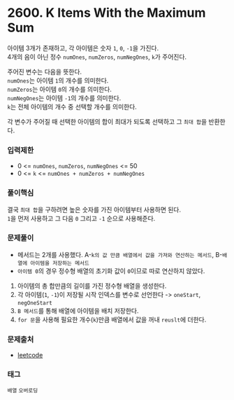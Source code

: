 # 2600. K Items With the Maximum Sum
아이템 3개가 존재하고, 각 아이템은 숫자 `1`, `0`, `-1`을 가진다.  
4개의 음이 아닌 정수 `numOnes`, `numZeros`, `numNegOnes`, `k`가 주어진다.

주어진 변수는 다음을 뜻한다.  
`numOnes`는 아이템 `1`의 개수를 의미한다.  
`numZeros`는 아이템 `0`의 개수를 의미한다.  
`numNegOnes`는 아이템 `-1`의 개수를 의미한다.  
`k`는 전체 아이템의 개수 중 선택할 개수를 의미한다.

각 변수가 주어질 때 선택한 아이템의 합이 최대가 되도록 선택하고 그 `최대 합`을 반환한다.
### 입력제한
- 0 <= `numOnes`, `numZeros`, `numNegOnes` <= 50
- 0 <= `k` <= `numOnes + numZeros + numNegOnes`
### 풀이핵심
결국 `최대 합`을 구하려면 높은 숫자를 가진 아이템부터 사용하면 된다.  
`1`을 먼저 사용하고 그 다음 `0` 그리고 `-1` 순으로 사용해준다.
### 문제풀이
- 메서드는 2개를 사용했다. A-`k의 값 만큼 배열에서 값을 가져와 연산하는 메서드`, B-`배열에 아이템을 저장하는 메서드`
- `아이템 0`의 경우 정수형 배열의 초기화 값이 `0`이므로 따로 연산하지 않았다.
1. 아이템의 총 합만큼의 길이를 가진 정수형 배열을 생성한다.
2. 각 아이템(`1`, `-1`)이 저장될 시작 인덱스를 변수로 선언한다 -> `oneStart`, `negOneStart`
3. `B 메서드`를 통해 배열에 아이템을 배치 저장한다.
4. `for 문`을 사용해 필요한 개수(`k`)만큼 배열에서 값을 꺼내 `reuslt`에 더한다. 
### 문제출처
- [leetcode](https://leetcode.com/problems/k-items-with-the-maximum-sum/)
### 태그
`배열` `오버로딩`